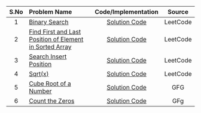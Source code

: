 | S.No | Problem Name                                                                                                                                                                           |                                                      Code/Implementation                                                      |  Source  |
| :--: | :------------------------------------------------------------------------------------------------------------------------------------------------------------------------------------- | :---------------------------------------------------------------------------------------------------------------------------: | :------: |
|  1   | [Binary Search](https://leetcode.com/problems/binary-search/description/)                                                                                                              |      [Solution Code](https://github.com/sifat1234/365DaysOfDSA-2025/blob/main/Arrays/Binary%20Search/Binary-Search.cpp)       | LeetCode |
|  2   | [Find First and Last Position of Element in Sorted Array](https://leetcode.com/problems/search-insert-position/description/)                                                           | [Solution Code](https://github.com/sifat1234/365DaysOfDSA-2025/blob/main/Arrays/Binary%20Search/find_first_last_position.cpp) | LeetCode |
|  3   | [Search Insert Position](https://leetcode.com/problems/binary-search/description/)                                                                                                     |  [Solution Code](https://github.com/sifat1234/365DaysOfDSA-2025/blob/main/Arrays/Binary%20Search/Search_Insert_Position.cpp)  | LeetCode |
|  4   | [Sqrt(x)](https://leetcode.com/problems/sqrtx/)                                                                                                                                        |        [Solution Code](<https://github.com/sifat1234/365DaysOfDSA-2025/blob/main/Arrays/Binary%20Search/Sqrt(x).cpp>)         | LeetCode |
|  5   | [Cube Root of a Number](https://www.geeksforgeeks.org/problems/cube-root-of-a-number0915/1?utm_source=geeksforgeeks&utm_medium=article_practice_tab&utm_campaign=article_practice_tab) |  [Solution Code](https://github.com/sifat1234/365DaysOfDSA-2025/blob/main/Arrays/Binary%20Search/Cube_root_of_a_number.cpp)   |   GFG    |
|  6   | [Count the Zeros](https://www.geeksforgeeks.org/problems/count-the-zeros2550/1?page=1&difficulty)                                                                                      |     [Solution Code](https://github.com/sifat1234/365DaysOfDSA-2025/blob/main/Arrays/Binary%20Search/Count_the_Zeros.cpp)      |   GFg    |
